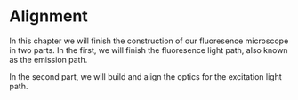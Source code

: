 # Alignment

In this chapter we will finish the construction of our fluoresence microscope in two parts. In the first, we will finish the fluoresence light path, also known as the emission path.

In the second part, we will build and align the optics for the excitation light path.
